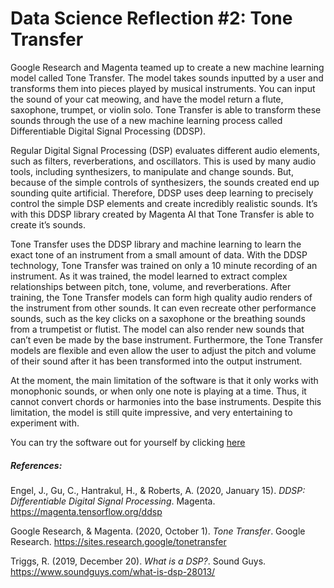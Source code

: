 # Data Science Reflection #2: Tone Transfer

Google Research and Magenta teamed up to create a new machine learning model called Tone Transfer. The model takes sounds inputted by a user and transforms them into pieces played by musical instruments. You can input the sound of your cat meowing, and have the model return a flute, saxophone, trumpet, or violin solo. Tone Transfer is able to transform these sounds through the use of a new machine learning process called Differentiable Digital Signal Processing (DDSP). 

Regular Digital Signal Processing (DSP) evaluates different audio elements, such as filters, reverberations, and oscillators. This is used by many audio tools, including synthesizers, to manipulate and change sounds. But, because of the simple controls of synthesizers, the sounds created end up sounding quite artificial. Therefore, DDSP uses deep learning to precisely control the simple DSP elements and create incredibly realistic sounds. It’s with this DDSP library created by Magenta AI that Tone Transfer is able to create it’s sounds.

Tone Transfer uses the DDSP library and machine learning to learn the exact tone of an instrument from a small amount of data. With the DDSP technology, Tone Transfer was trained on only a 10 minute recording of an instrument. As it was trained, the model learned to extract complex relationships between pitch, tone, volume, and reverberations. After training, the Tone Transfer models can form high quality audio renders of the instrument from other sounds. It can even recreate other performance sounds, such as the key clicks on a saxophone or the breathing sounds from a trumpetist or flutist. The model can also render new sounds that can’t even be made by the base instrument. Furthermore, the Tone Transfer models are flexible and even allow the user to adjust the pitch and volume of their sound after it has been transformed into the output instrument.

At the moment, the main limitation of the software is that it only works with monophonic sounds, or when only one note is playing at a time. Thus, it cannot convert chords or harmonies into the base instruments. Despite this limitation, the model is still quite impressive, and very entertaining to experiment with.


You can try the software out for yourself by clicking [here](https://sites.research.google/tonetransfer)

##### References:

Engel, J., Gu, C., Hantrakul, H., & Roberts, A. (2020, January 15). *DDSP: Differentiable Digital Signal Processing*. Magenta. https://magenta.tensorflow.org/ddsp

Google Research, & Magenta. (2020, October 1). *Tone Transfer*. Google Research. https://sites.research.google/tonetransfer

Triggs, R. (2019, December 20). *What is a DSP?*. Sound Guys. https://www.soundguys.com/what-is-dsp-28013/

